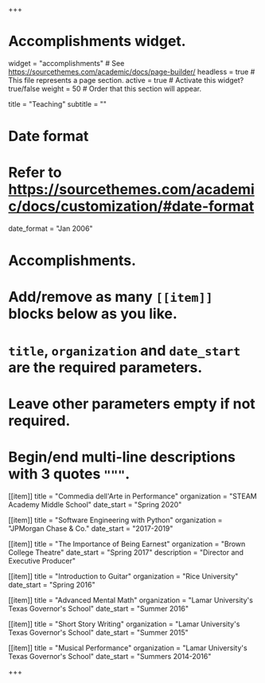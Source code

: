 +++
# Accomplishments widget.
widget = "accomplishments"  # See https://sourcethemes.com/academic/docs/page-builder/
headless = true  # This file represents a page section.
active = true  # Activate this widget? true/false
weight = 50  # Order that this section will appear.

title = "Teaching"
subtitle = ""

# Date format
#   Refer to https://sourcethemes.com/academic/docs/customization/#date-format
date_format = "Jan 2006"

# Accomplishments.
#   Add/remove as many `[[item]]` blocks below as you like.
#   `title`, `organization` and `date_start` are the required parameters.
#   Leave other parameters empty if not required.
#   Begin/end multi-line descriptions with 3 quotes `"""`.
  
[[item]]
  title = "Commedia dell'Arte in Performance"
  organization = "STEAM Academy Middle School"
  date_start = "Spring 2020"
  
[[item]]
  title = "Software Engineering with Python"
  organization = "JPMorgan Chase & Co."
  date_start = "2017-2019"
  
[[item]]
  title = "The Importance of Being Earnest"
  organization = "Brown College Theatre"
  date_start = "Spring 2017"
  description = "Director and Executive Producer"
  
[[item]]
  title = "Introduction to Guitar"
  organization = "Rice University"
  date_start = "Spring 2016"
  
[[item]]
  title = "Advanced Mental Math"
  organization = "Lamar University's Texas Governor's School"
  date_start = "Summer 2016"
  
[[item]]
  title = "Short Story Writing"
  organization = "Lamar University's Texas Governor's School"
  date_start = "Summer 2015"
  
[[item]]
  title = "Musical Performance"
  organization = "Lamar University's Texas Governor's School"
  date_start = "Summers 2014-2016"
  
+++
